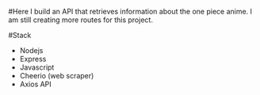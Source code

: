 #Here I build an API that retrieves information about the one piece anime. I am still creating more routes for this project.


#Stack
- Nodejs
- Express
- Javascript
- Cheerio (web scraper)
- Axios API

